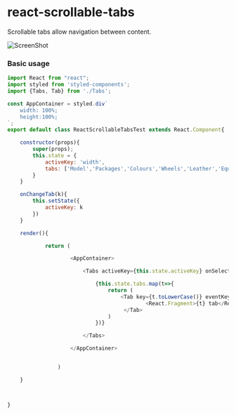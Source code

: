 # react-scrollable-tabs
Scrollable tabs allow navigation between content.

![ScreenShot](https://s3-ap-southeast-1.amazonaws.com/custo.furniture/ezgif-3-527935a93cfa.gif)

### Basic usage
```javascript
import React from "react";
import styled from 'styled-components';
import {Tabs, Tab} from './Tabs';

const AppContainer = styled.div`
	width: 100%;
	height:100%;
`;
export default class ReactScrollableTabsTest extends React.Component{

	constructor(props){
		super(props);
		this.state = {
			activeKey: 'width',
			tabs: ['Model','Packages','Colours','Wheels','Leather','Equipment','Personalise']
		}
	}

	onChangeTab(k){
		this.setState({
			activeKey: k
		})
	}

	render(){

			return (

					<AppContainer>

						<Tabs activeKey={this.state.activeKey} onSelect={k => this.onChangeTab(k)}>

							{this.state.tabs.map(t=>{
								return (
									<Tab key={t.toLowerCase()} eventKey={t.toLowerCase()} title={t}>
											<React.Fragment>{t} tab</React.Fragment>
									 </Tab>
								)
							})}

						</Tabs>

					</AppContainer>


				)

	}



}

```

